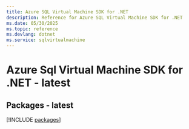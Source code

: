 ```yaml
---
title: Azure SQL Virtual Machine SDK for .NET
description: Reference for Azure SQL Virtual Machine SDK for .NET
ms.date: 05/30/2025
ms.topic: reference
ms.devlang: dotnet
ms.service: sqlvirtualmachine
---
```

# Azure Sql Virtual Machine SDK for .NET - latest
## Packages - latest
[!INCLUDE [packages](sql-virtual-machine-index.md)]